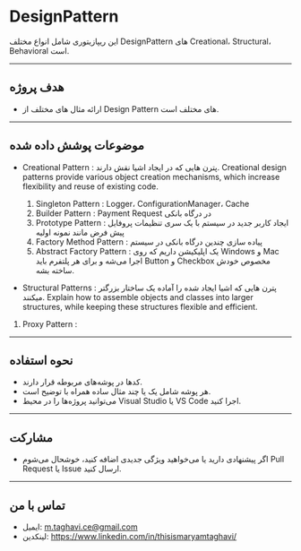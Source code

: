 # DesignPattern

این ریپازیتوری شامل انواع مختلف DesignPattern های Creational، Structural، Behavioral است.

---

## هدف پروژه

- ارائه مثال های مختلف از Design Pattern های مختلف است.

---

## موضوعات پوشش داده شده

- Creational Pattern : پترن هایی که در ایجاد اشیا نقش دارند. Creational design patterns provide various object creation mechanisms, which increase flexibility and reuse of existing code.
  1) Singleton Pattern : Logger، ConfigurationManager، Cache
  2) Builder Pattern : Payment Request در درگاه بانکی
  3) Prototype Pattern : ایجاد کاربر جدید در سیستم با یک سری تنظیمات پروفایل پیش فرض مانند نمونه اولیه
  4) Factory Method Pattern : پیاده سازی چندین درگاه بانکی در سیستم
  5) Abstract Factory Pattern : یک اپلیکیشن داریم که روی Windows و Mac اجرا می‌شه و برای هر پلتفرم باید Button و Checkbox مخصوص خودش ساخته بشه.

- Structural Patterns : پترن هایی که اشیا ایجاد شده را آماده یک ساختار بزرگتر میکنند. Explain how to assemble objects and classes into larger structures, while keeping these structures flexible and efficient.
1) Proxy Pattern :
---

## نحوه استفاده

- کدها در پوشه‌های مربوطه قرار دارند.  
- هر پوشه شامل یک یا چند مثال ساده همراه با توضیح است.  
- می‌توانید پروژه‌ها را در محیط Visual Studio یا VS Code اجرا کنید.

---

## مشارکت

- اگر پیشنهادی دارید یا می‌خواهید ویژگی جدیدی اضافه کنید، خوشحال می‌شوم Pull Request یا Issue ارسال کنید.

---

## تماس با من

- ایمیل: m.taghavi.ce@gmail.com 
- لینکدین: https://www.linkedin.com/in/thisismaryamtaghavi/
